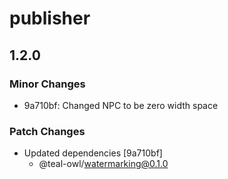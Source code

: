 # publisher

## 1.2.0

### Minor Changes

- 9a710bf: Changed NPC to be zero width space

### Patch Changes

- Updated dependencies [9a710bf]
  - @teal-owl/watermarking@0.1.0
